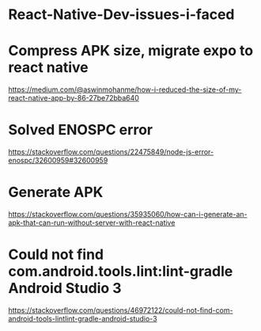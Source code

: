 # React-Native-Dev-issues-i-faced

# Compress APK size, migrate expo to react native

https://medium.com/@aswinmohanme/how-i-reduced-the-size-of-my-react-native-app-by-86-27be72bba640

# Solved ENOSPC error
https://stackoverflow.com/questions/22475849/node-js-error-enospc/32600959#32600959

# Generate APK
https://stackoverflow.com/questions/35935060/how-can-i-generate-an-apk-that-can-run-without-server-with-react-native

# Could not find com.android.tools.lint:lint-gradle Android Studio 3

https://stackoverflow.com/questions/46972122/could-not-find-com-android-tools-lintlint-gradle-android-studio-3
